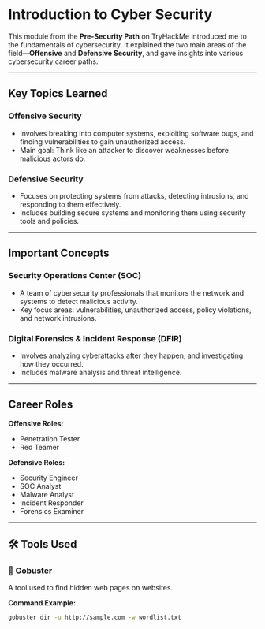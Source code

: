 #  Introduction to Cyber Security

This module from the **Pre-Security Path** on TryHackMe introduced me to the fundamentals of cybersecurity. It explained the two main areas of the field—**Offensive** and **Defensive Security**, and gave insights into various cybersecurity career paths.

---

##  Key Topics Learned

###  Offensive Security
- Involves breaking into computer systems, exploiting software bugs, and finding vulnerabilities to gain unauthorized access.
- Main goal: Think like an attacker to discover weaknesses before malicious actors do.

###  Defensive Security
- Focuses on protecting systems from attacks, detecting intrusions, and responding to them effectively.
- Includes building secure systems and monitoring them using security tools and policies.

---

##  Important Concepts

###  Security Operations Center (SOC)
- A team of cybersecurity professionals that monitors the network and systems to detect malicious activity.
- Key focus areas: vulnerabilities, unauthorized access, policy violations, and network intrusions.

###  Digital Forensics & Incident Response (DFIR)
- Involves analyzing cyberattacks after they happen, and investigating how they occurred.
- Includes malware analysis and threat intelligence.

---

##  Career Roles

**Offensive Roles:**
- Penetration Tester  
- Red Teamer

**Defensive Roles:**
- Security Engineer  
- SOC Analyst  
- Malware Analyst  
- Incident Responder  
- Forensics Examiner

---

## 🛠️ Tools Used

### 🧰 Gobuster
A tool used to find hidden web pages on websites.

**Command Example:**

```bash
gobuster dir -u http://sample.com -w wordlist.txt
